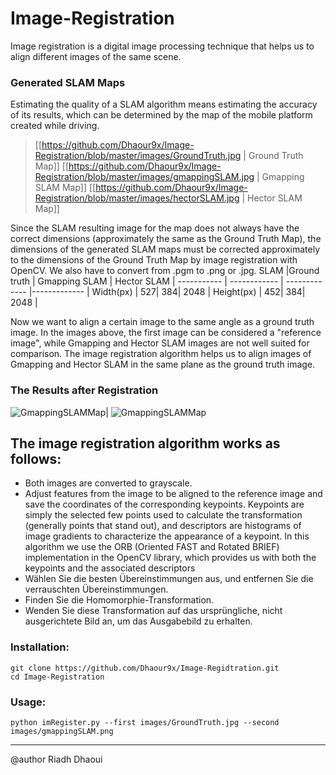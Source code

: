 # Image-Registration

Image registration is a digital image processing technique that helps us to align different images of the same scene.





### Generated SLAM Maps
Estimating the quality of a SLAM algorithm means estimating the accuracy of its results, which can be determined by the map of the mobile platform created while driving. 

> [[https://github.com/Dhaour9x/Image-Registration/blob/master/images/GroundTruth.jpg | Ground Truth Map]]
[[https://github.com/Dhaour9x/Image-Registration/blob/master/images/gmappingSLAM.jpg | Gmapping SLAM Map]]
[[https://github.com/Dhaour9x/Image-Registration/blob/master/images/hectorSLAM.jpg | Hector SLAM Map]]


Since the SLAM resulting image for the map does not always have the correct dimensions
(approximately the same as the Ground Truth Map), the dimensions of the generated SLAM maps must be corrected approximately to the dimensions of the Ground Truth Map by image registration with OpenCV.
We also have to convert from  .pgm to .png or .jpg. 
SLAM |Ground truth | Gmapping SLAM | Hector SLAM | 
----------- | ------------ | ------------- |------------- |
Width(px) | 527| 384| 2048 | 
Height(px) | 452| 384| 2048 | 

Now we want to align a certain image to the same angle as a ground truth image. In the images above, the first image can be considered a "reference image", while Gmapping and Hector SLAM images are not well suited for comparison. The image registration algorithm helps us to align images of Gmapping and Hector SLAM in the same plane as the ground truth image.

### The Results after Registration
![GmappingSLAMMap](https://github.com/Dhaour9x/Image-Registration/blob/master/images/gmapping_registred.png)| ![GmappingSLAMMap](https://github.com/Dhaour9x/Image-Registration/blob/master/images/hector_registred.png)

 ## The image registration algorithm works as follows:
* Both images are converted to grayscale.
* Adjust features from the image to be aligned to the reference image and save the coordinates of the corresponding keypoints. Keypoints are simply the selected few points used to calculate the transformation (generally points that stand out), and descriptors are histograms of image gradients to characterize the appearance of a keypoint. In this algorithm we use the ORB (Oriented FAST and Rotated BRIEF) implementation in the OpenCV library, which provides us with both the keypoints and the associated descriptors
* Wählen Sie die besten Übereinstimmungen aus, und entfernen Sie die verrauschten Übereinstimmungen.
* Finden Sie die Homomorphie-Transformation.
* Wenden Sie diese Transformation auf das ursprüngliche, nicht ausgerichtete Bild an, um das Ausgabebild zu erhalten.

### Installation:
```
git clone https://github.com/Dhaour9x/Image-Regidtration.git
cd Image-Registration
```

### Usage:
```
python imRegister.py --first images/GroundTruth.jpg --second images/gmappingSLAM.png

```

-------------------------
@author Riadh Dhaoui
